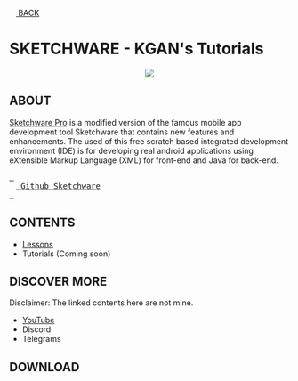 [<img src="https://cdn-icons-png.flaticon.com/512/2099/2099190.png" width="12"/> BACK](https://github.com/kganallinone/KGANTutorials)
# SKETCHWARE - KGAN's Tutorials

<p align="center">
    <img src="https://github.com/kganallinone/KGANTutorials/assets/86733485/bf176c15-0e11-4a12-bc3b-6c04ee372bc8" heigth="200" weigth="200"/>
</p>

## ABOUT

[Sketchware Pro](https://sketchware-docs.vercel.app/docs/getting-started.html) is a modified version of the famous mobile app development tool Sketchware that contains new features and enhancements. The used of this free scratch based integrated development environment (IDE) is for developing real android applications using eXtensible Markup Language (XML) for front-end and Java for back-end.

[<kbd> <br><img src="https://cdn4.iconfinder.com/data/icons/iconsimple-logotypes/512/github-512.png" width="12"/> Github Sketchware<br> </kbd>](https://github.com/Sketchware-Pro/Sketchware-Pro) 

## CONTENTS
- [Lessons](https://github.com/kganallinone/KGANTutorials/blob/main/KGAN's%20COLLECTIONS/SKETCHWARE/About/Lessons/lessons.md)
- Tutorials (Coming soon)

## DISCOVER MORE

Disclaimer: The linked contents here are not mine.

- [YouTube](https://github.com/kganallinone/KGANTutorials/blob/main/KGAN's%20COLLECTIONS/SKETCHWARE/About/DiscoverMe/YouTube.md)
- Discord
- Telegrams


## DOWNLOAD


